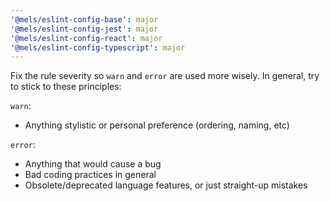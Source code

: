 ```yaml
---
'@mels/eslint-config-base': major
'@mels/eslint-config-jest': major
'@mels/eslint-config-react': major
'@mels/eslint-config-typescript': major
---
```


Fix the rule severity so `warn` and `error` are used more wisely. In general, try to stick to these principles:

`warn`:

- Anything stylistic or personal preference (ordering, naming, etc)

`error`:

- Anything that would cause a bug
- Bad coding practices in general
- Obsolete/deprecated language features, or just straight-up mistakes
